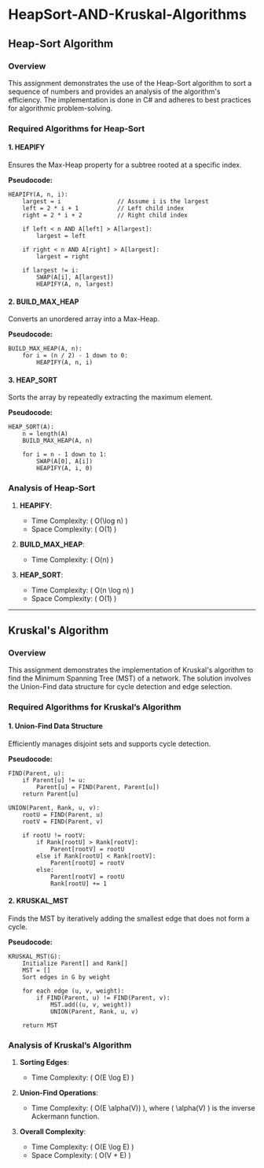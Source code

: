 # HeapSort-AND-Kruskal-Algorithms
## Heap-Sort Algorithm

### Overview
This assignment demonstrates the use of the Heap-Sort algorithm to sort a sequence of numbers and provides an analysis of the algorithm's efficiency. The implementation is done in C# and adheres to best practices for algorithmic problem-solving.

### Required Algorithms for Heap-Sort

#### 1. HEAPIFY
Ensures the Max-Heap property for a subtree rooted at a specific index.

**Pseudocode:**
```plaintext
HEAPIFY(A, n, i):
    largest = i                // Assume i is the largest
    left = 2 * i + 1           // Left child index
    right = 2 * i + 2          // Right child index

    if left < n AND A[left] > A[largest]:
        largest = left

    if right < n AND A[right] > A[largest]:
        largest = right

    if largest != i:
        SWAP(A[i], A[largest])
        HEAPIFY(A, n, largest)
```

#### 2. BUILD_MAX_HEAP
Converts an unordered array into a Max-Heap.

**Pseudocode:**
```plaintext
BUILD_MAX_HEAP(A, n):
    for i = (n / 2) - 1 down to 0:
        HEAPIFY(A, n, i)
```

#### 3. HEAP_SORT
Sorts the array by repeatedly extracting the maximum element.

**Pseudocode:**
```plaintext
HEAP_SORT(A):
    n = length(A)
    BUILD_MAX_HEAP(A, n)

    for i = n - 1 down to 1:
        SWAP(A[0], A[i])
        HEAPIFY(A, i, 0)
```

### Analysis of Heap-Sort
1. **HEAPIFY**:
   - Time Complexity: \( O(\log n) \)
   - Space Complexity: \( O(1) \)

2. **BUILD_MAX_HEAP**:
   - Time Complexity: \( O(n) \)

3. **HEAP_SORT**:
   - Time Complexity: \( O(n \log n) \)
   - Space Complexity: \( O(1) \)

---

## Kruskal's Algorithm

### Overview
This assignment demonstrates the implementation of Kruskal's algorithm to find the Minimum Spanning Tree (MST) of a network. The solution involves the Union-Find data structure for cycle detection and edge selection.

### Required Algorithms for Kruskal’s Algorithm

#### 1. Union-Find Data Structure
Efficiently manages disjoint sets and supports cycle detection.

**Pseudocode:**
```plaintext
FIND(Parent, u):
    if Parent[u] != u:
        Parent[u] = FIND(Parent, Parent[u])
    return Parent[u]

UNION(Parent, Rank, u, v):
    rootU = FIND(Parent, u)
    rootV = FIND(Parent, v)

    if rootU != rootV:
        if Rank[rootU] > Rank[rootV]:
            Parent[rootV] = rootU
        else if Rank[rootU] < Rank[rootV]:
            Parent[rootU] = rootV
        else:
            Parent[rootV] = rootU
            Rank[rootU] += 1
```

#### 2. KRUSKAL_MST
Finds the MST by iteratively adding the smallest edge that does not form a cycle.

**Pseudocode:**
```plaintext
KRUSKAL_MST(G):
    Initialize Parent[] and Rank[]
    MST = []
    Sort edges in G by weight

    for each edge (u, v, weight):
        if FIND(Parent, u) != FIND(Parent, v):
            MST.add((u, v, weight))
            UNION(Parent, Rank, u, v)

    return MST
```

### Analysis of Kruskal’s Algorithm
1. **Sorting Edges**:
   - Time Complexity: \( O(E \log E) \)

2. **Union-Find Operations**:
   - Time Complexity: \( O(E \alpha(V)) \), where \( \alpha(V) \) is the inverse Ackermann function.

3. **Overall Complexity**:
   - Time Complexity: \( O(E \log E) \)
   - Space Complexity: \( O(V + E) \)
